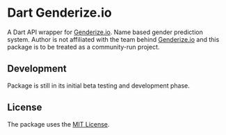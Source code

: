 # Dart Genderize.io

A Dart API wrapper for [Genderize.io](https://genderize.io). Name based gender prediction system. Author is not affiliated with the team behind [Genderize.io](https://genderize.io) and this package is to be treated as a community-run project.

## Development

Package is still in its initial beta testing and development phase.

## License

The package uses the [MIT License](https://opensource.org/licenses/MIT).